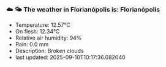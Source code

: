 ### ☁️ 🌤️  The weather in Florianópolis is: Florianópolis

- Temperature: 12.57°C
- On flesh: 12.34°C
- Relative air humidity: 94%
- Rain: 0.0 mm
- Description: Broken clouds
- last updated: 2025-09-10T10:17:36.082040
